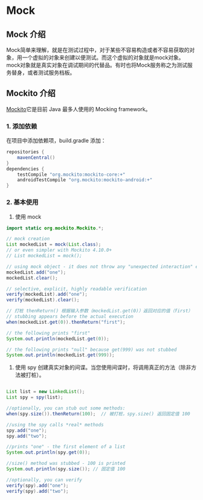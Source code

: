# Mock

## Mock 介绍

Mock简单来理解，就是在测试过程中，对于某些不容易构造或者不容易获取的对象，用一个虚拟的对象来创建以便测试。而这个虚拟的对象就是mock对象。mock对象就是真实对象在调试期间的代替品。有时也将Mock服务称之为测试服务替身，或者测试服务档板。

## Mockito 介绍
[Mockito](https://site.mockito.org/)它是目前 Java 最多人使用的 Mocking framework。

### 1. 添加依赖
在项目中添加依赖项，build.gradle 添加：

``` build.gradle
repositories {
    mavenCentral()
}
dependencies {
    testCompile "org.mockito:mockito-core:+"
    androidTestCompile "org.mockito:mockito-android:+"
}
```

### 2. 基本使用

1. 使用 mock  

``` java
import static org.mockito.Mockito.*;

// mock creation
List mockedList = mock(List.class);
// or even simpler with Mockito 4.10.0+
// List mockedList = mock();

// using mock object - it does not throw any "unexpected interaction" exception
mockedList.add("one");
mockedList.clear();

// selective, explicit, highly readable verification
verify(mockedList).add("one");
verify(mockedList).clear();

// 打桩 thenReturn() 根据输入参数（mockedList.get(0)）返回对应的值（first）
// stubbing appears before the actual execution
when(mockedList.get(0)).thenReturn("first");

// the following prints "first"
System.out.println(mockedList.get(0));

// the following prints "null" because get(999) was not stubbed
System.out.println(mockedList.get(999));

```

1. 使用 spy
创建真实对象的间谍。当您使用间谍时，将调用真正的方法（除非方法被打桩）。

``` java

List list = new LinkedList();
List spy = spy(list);

//optionally, you can stub out some methods:
when(spy.size()).thenReturn(100);  // 被打桩，spy.size() 返回固定值 100

//using the spy calls *real* methods
spy.add("one");
spy.add("two");

//prints "one" - the first element of a list
System.out.println(spy.get(0));

//size() method was stubbed - 100 is printed
System.out.println(spy.size()); // 固定值 100

//optionally, you can verify
verify(spy).add("one");
verify(spy).add("two");

```


